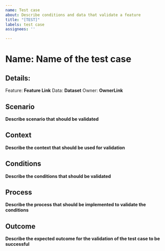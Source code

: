 ```yaml
---
name: Test case
about: Describe conditions and data that validate a feature
title: "[TEST]"
labels: test case
assignees: ''

---
```


# Name: **Name of the test case**

## Details:
Feature: **Feature Link**
Data: **Dataset**
Owner: **OwnerLink**

## Scenario
**Describe scenario that should be validated**

## Context
**Describe the context that should be used for validation**

## Conditions
**Describe the conditions that should be validated**

## Process
**Describe the process that should be implemented to validate the conditions**

## Outcome
**Describe the expected outcome for the validation of the test case to be successful**
